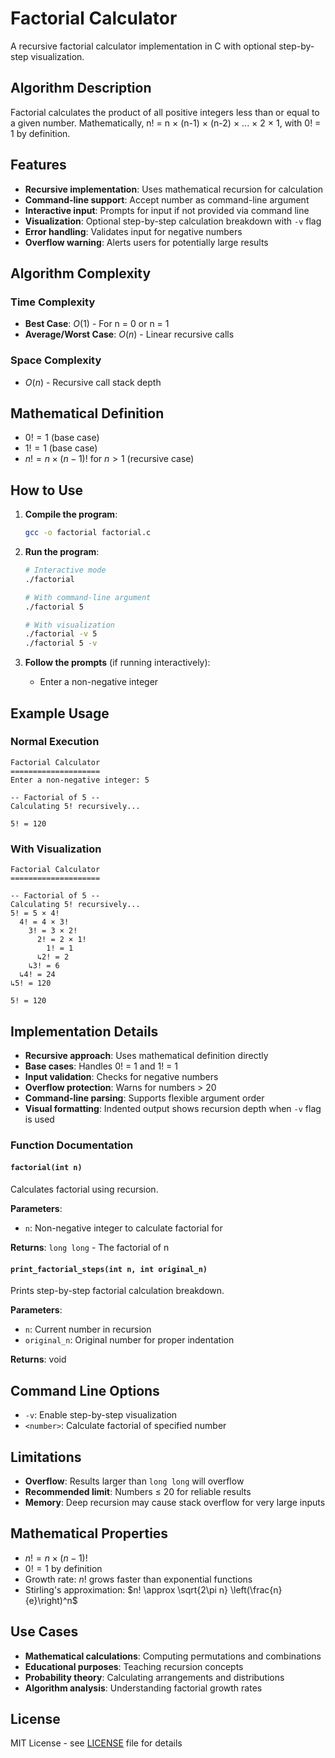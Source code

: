 # Factorial Calculator

A recursive factorial calculator implementation in C with optional step-by-step visualization.

## Algorithm Description
Factorial calculates the product of all positive integers less than or equal to a given number. Mathematically, n! = n × (n-1) × (n-2) × ... × 2 × 1, with 0! = 1 by definition.

## Features

- **Recursive implementation**: Uses mathematical recursion for calculation
- **Command-line support**: Accept number as command-line argument
- **Interactive input**: Prompts for input if not provided via command line
- **Visualization**: Optional step-by-step calculation breakdown with `-v` flag
- **Error handling**: Validates input for negative numbers
- **Overflow warning**: Alerts users for potentially large results

## Algorithm Complexity

### Time Complexity
- **Best Case**: $O(1)$ - For n = 0 or n = 1
- **Average/Worst Case**: $O(n)$ - Linear recursive calls

### Space Complexity
- $O(n)$ - Recursive call stack depth

## Mathematical Definition
- $0! = 1$ (base case)
- $1! = 1$ (base case)
- $n! = n \times (n-1)!$ for $n > 1$ (recursive case)

## How to Use

1. **Compile the program**:
   ```bash
   gcc -o factorial factorial.c
   ```

2. **Run the program**:
   ```bash
   # Interactive mode
   ./factorial
   
   # With command-line argument
   ./factorial 5
   
   # With visualization
   ./factorial -v 5
   ./factorial 5 -v
   ```

3. **Follow the prompts** (if running interactively):
    - Enter a non-negative integer

## Example Usage

### Normal Execution
```
Factorial Calculator
====================
Enter a non-negative integer: 5

-- Factorial of 5 --
Calculating 5! recursively...

5! = 120
```

### With Visualization
```
Factorial Calculator
====================

-- Factorial of 5 --
Calculating 5! recursively...
5! = 5 × 4!
  4! = 4 × 3!
    3! = 3 × 2!
      2! = 2 × 1!
        1! = 1
      ↳2! = 2
    ↳3! = 6
  ↳4! = 24
↳5! = 120

5! = 120
```

## Implementation Details

- **Recursive approach**: Uses mathematical definition directly
- **Base cases**: Handles 0! = 1 and 1! = 1
- **Input validation**: Checks for negative numbers
- **Overflow protection**: Warns for numbers > 20
- **Command-line parsing**: Supports flexible argument order
- **Visual formatting**: Indented output shows recursion depth when `-v` flag is used

### Function Documentation

#### `factorial(int n)`
Calculates factorial using recursion.

**Parameters**:
- `n`: Non-negative integer to calculate factorial for

**Returns**: `long long` - The factorial of n

#### `print_factorial_steps(int n, int original_n)`
Prints step-by-step factorial calculation breakdown.

**Parameters**:
- `n`: Current number in recursion
- `original_n`: Original number for proper indentation

**Returns**: void

## Command Line Options

- `-v`: Enable step-by-step visualization
- `<number>`: Calculate factorial of specified number

## Limitations

- **Overflow**: Results larger than `long long` will overflow
- **Recommended limit**: Numbers ≤ 20 for reliable results
- **Memory**: Deep recursion may cause stack overflow for very large inputs

## Mathematical Properties

- $n! = n \times (n-1)!$
- $0! = 1$ by definition
- Growth rate: $n!$ grows faster than exponential functions
- Stirling's approximation: $n! \approx \sqrt{2\pi n} \left(\frac{n}{e}\right)^n$

## Use Cases

- **Mathematical calculations**: Computing permutations and combinations
- **Educational purposes**: Teaching recursion concepts
- **Probability theory**: Calculating arrangements and distributions
- **Algorithm analysis**: Understanding factorial growth rates

## License

MIT License - see [LICENSE](/LICENSE) file for details
